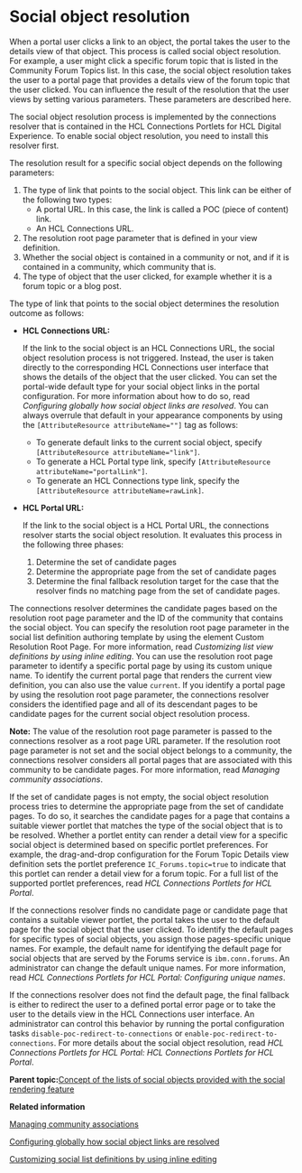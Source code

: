 # Social object resolution

When a portal user clicks a link to an object, the portal takes the user to the details view of that object. This process is called social object resolution. For example, a user might click a specific forum topic that is listed in the Community Forum Topics list. In this case, the social object resolution takes the user to a portal page that provides a details view of the forum topic that the user clicked. You can influence the result of the resolution that the user views by setting various parameters. These parameters are described here.

The social object resolution process is implemented by the connections resolver that is contained in the HCL Connections Portlets for HCL Digital Experience. To enable social object resolution, you need to install this resolver first.

The resolution result for a specific social object depends on the following parameters:

1.  The type of link that points to the social object. This link can be either of the following two types:
    -   A portal URL. In this case, the link is called a POC \(piece of content\) link.
    -   An HCL Connections URL.
2.  The resolution root page parameter that is defined in your view definition.
3.  Whether the social object is contained in a community or not, and if it is contained in a community, which community that is.
4.  The type of object that the user clicked, for example whether it is a forum topic or a blog post.

The type of link that points to the social object determines the resolution outcome as follows:

-   **HCL Connections URL:**

    If the link to the social object is an HCL Connections URL, the social object resolution process is not triggered. Instead, the user is taken directly to the corresponding HCL Connections user interface that shows the details of the object that the user clicked. You can set the portal-wide default type for your social object links in the portal configuration. For more information about how to do so, read *Configuring globally how social object links are resolved*. You can always overrule that default in your appearance components by using the `[AttributeResource attributeName=""]` tag as follows:

    -   To generate default links to the current social object, specify `[AttributeResource attributeName="link"]`.
    -   To generate a HCL Portal type link, specify `[AttributeResource attributeName="portalLink"]`.
    -   To generate an HCL Connections type link, specify the `[AttributeResource attributeName=rawLink]`.
-   **HCL Portal URL:**

    If the link to the social object is a HCL Portal URL, the connections resolver starts the social object resolution. It evaluates this process in the following three phases:

    1.  Determine the set of candidate pages
    2.  Determine the appropriate page from the set of candidate pages
    3.  Determine the final fallback resolution target for the case that the resolver finds no matching page from the set of candidate pages.

The connections resolver determines the candidate pages based on the resolution root page parameter and the ID of the community that contains the social object. You can specify the resolution root page parameter in the social list definition authoring template by using the element Custom Resolution Root Page. For more information, read *Customizing list view definitions by using inline editing*. You can use the resolution root page parameter to identify a specific portal page by using its custom unique name. To identify the current portal page that renders the current view definition, you can also use the value `current`. If you identify a portal page by using the resolution root page parameter, the connections resolver considers the identified page and all of its descendant pages to be candidate pages for the current social object resolution process.

**Note:** The value of the resolution root page parameter is passed to the connections resolver as a root page URL parameter. If the resolution root page parameter is not set and the social object belongs to a community, the connections resolver considers all portal pages that are associated with this community to be candidate pages. For more information, read *Managing community associations*.

If the set of candidate pages is not empty, the social object resolution process tries to determine the appropriate page from the set of candidate pages. To do so, it searches the candidate pages for a page that contains a suitable viewer portlet that matches the type of the social object that is to be resolved. Whether a portlet entity can render a detail view for a specific social object is determined based on specific portlet preferences. For example, the drag-and-drop configuration for the Forum Topic Details view definition sets the portlet preference `IC_Forums.topic=true` to indicate that this portlet can render a detail view for a forum topic. For a full list of the supported portlet preferences, read *HCL Connections Portlets for HCL Portal*.

If the connections resolver finds no candidate page or candidate page that contains a suitable viewer portlet, the portal takes the user to the default page for the social object that the user clicked. To identify the default pages for specific types of social objects, you assign those pages-specific unique names. For example, the default name for identifying the default page for social objects that are served by the Forums service is `ibm.conn.forums`. An administrator can change the default unique names. For more information, read *HCL Connections Portlets for HCL Portal: Configuring unique names*.

If the connections resolver does not find the default page, the final fallback is either to redirect the user to a defined portal error page or to take the user to the details view in the HCL Connections user interface. An administrator can control this behavior by running the portal configuration tasks `disable-poc-redirect-to-connections` or `enable-poc-redirect-to-connections`. For more details about the social object resolution, read *HCL Connections Portlets for HCL Portal: HCL Connections Portlets for HCL Portal*.

**Parent topic:**[Concept of the lists of social objects provided with the social rendering feature](../social/soc_rendr_undrstd.md)

**Related information**  


[Managing community associations](../admin-system/commpages_create_mapping.md)

[Configuring globally how social object links are resolved](../social/soc_rendr_cfg_reslv_links.md)

[Customizing social list definitions by using inline editing](../social/soc_rendr_cust_socl_list.md)


